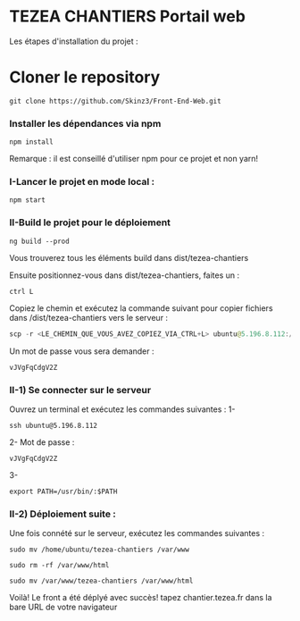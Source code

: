 # TEZEA CHANTIERS Portail web
 Les étapes d'installation du projet : 
# Cloner le repository 

```console
git clone https://github.com/Skinz3/Front-End-Web.git
```
### Installer les dépendances via npm

```console
npm install
```

Remarque : il est conseillé d'utiliser npm pour ce projet et non yarn!

### I-Lancer le projet en mode local : 

```console
npm start
```
### II-Build le projet pour le déploiement 

```console
ng build --prod
```
Vous trouverez tous les éléments build dans dist/tezea-chantiers

Ensuite positionnez-vous dans dist/tezea-chantiers, faites un : 
```console
ctrl L
```
Copiez le chemin et exécutez la commande suivant pour copier fichiers dans /dist/tezea-chantiers vers le serveur : 
```java
scp -r <LE_CHEMIN_QUE_VOUS_AVEZ_COPIEZ_VIA_CTRL+L> ubuntu@5.196.8.112:/home/ubuntu/
```
Un mot de passe vous sera demander : 

```console
vJVgFqCdgV2Z
```

### II-1) Se connecter sur le serveur
Ouvrez un terminal et exécutez les commandes suivantes : 
1- 
```console
ssh ubuntu@5.196.8.112
```
2- Mot de passe : 
```console
vJVgFqCdgV2Z
```
3- 
```console
export PATH=/usr/bin/:$PATH
```

### II-2) Déploiement suite : 
Une fois connété sur le serveur, exécutez les commandes suivantes : 

```console
sudo mv /home/ubuntu/tezea-chantiers /var/www
```

```console
sudo rm -rf /var/www/html
```

```console
sudo mv /var/www/tezea-chantiers /var/www/html
```
Voilà! Le front a été déplyé avec succès! tapez chantier.tezea.fr dans la bare URL de votre navigateur
